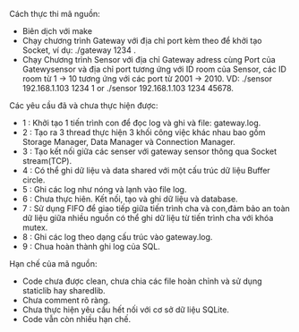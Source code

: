 Cách thực thi mã nguồn:
 - Biên dịch với make
 - Chạy chương trình Gateway với địa chỉ port kèm theo để khởi tạo Socket, ví dụ: ./gateway 1234 .
 - Chạy Chương trình Sensor với địa chỉ Gateway adress cùng Port của Gatewysensor và địa chỉ port tương ứng với ID room của Sensor,
   các ID room từ 1 -> 10 tương ứng với các port từ 2001 -> 2010.
   VD: ./sensor 192.168.1.103 1234 1 or ./sensor 192.168.1.103 1234 45678.
    
Các yêu cầu đã và chưa thực hiện được:

- 1 : Khởi tạo 1 tiến trình con để đọc log và ghi và file: gateway.log.
- 2 : Tạo ra 3 thread thực hiện 3 khối công việc khác nhau bao gồm Storage Manager, Data Manager và Connection Manager.
- 3 : Tạo kết nối giữa các senser với gateway sensor thông qua Socket stream(TCP).
- 4 : Có thể ghi dữ liệu và data shared với một cấu trúc dữ liệu Buffer circle.
- 5 : Ghi các log như nóng và lạnh vào file log.
- 6 : Chưa thực hiên. Kết nối, tạo và ghi dữ liệu và database.
- 7 : Sử dụng FIFO để giao tiếp giữa tiến trình cha và con,đảm bảo an toàn dữ liệu giữa nhiều nguồn có thể ghi dữ liệu từ tiến trình cha với khóa mutex.
- 8 : Ghi các log theo dạng cấu trúc <sequence number> <timestamp> <log-event info message>  vào gateway.log.
- 9 : Chua hoàn thành ghi log của SQL.

Hạn chế của mã nguồn:
- Code chưa được clean, chưa chia các file hoàn chỉnh và sử dụng staticlib hay sharedlib.
- Chưa comment rõ ràng.
- Chưa thực hiện yêu cầu hết nối với cơ sở dữ liệu SQLite.
- Code vẫn còn nhiều hạn chế.
